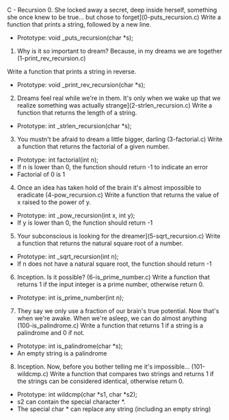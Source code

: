  C - Recursion
0. She locked away a secret, deep inside herself, something she once knew to be true... 
but chose to forget](0-puts_recursion.c)
Write a function that prints a string, followed by a new line.
- Prototype: void _puts_recursion(char *s);

1. Why is it so important to dream? Because, in my dreams we are together
(1-print_rev_recursion.c)

Write a function that prints a string in reverse.
- Prototype: void _print_rev_recursion(char *s);

2. Dreams feel real while we're in them.
 It's only when we wake up that we realize something was actually strange](2-strlen_recursion.c)
Write a function that returns the length of a string.
- Prototype: int _strlen_recursion(char *s);

3. You mustn't be afraid to dream a little bigger, darling
(3-factorial.c)
Write a function that returns the factorial of a given number.
- Prototype: int factorial(int n);
- If n is lower than 0, the function should return -1 to indicate an error
- Factorial of 0 is 1

4. Once an idea has taken hold of the brain it's almost impossible to eradicate
(4-pow_recursion.c)
Write a function that returns the value of x raised to the power of y.
- Prototype: int _pow_recursion(int x, int y);
- If y is lower than 0, the function should return -1

5. Your subconscious is looking for the dreamer](5-sqrt_recursion.c)
Write a function that returns the natural square root of a number.
- Prototype: int _sqrt_recursion(int n);
- If n does not have a natural square root, the function should return -1

6. Inception. Is it possible?
(6-is_prime_number.c)
Write a function that returns 1 if the input integer is a prime number, otherwise return 0.
- Prototype: int is_prime_number(int n);

7. They say we only use a fraction of our brain's true potential. Now that's when we're awake. 
When we're asleep, we can do almost anything
(100-is_palindrome.c)
Write a function that returns 1 if a string is a palindrome and 0 if not.
- Prototype: int is_palindrome(char *s);
- An empty string is a palindrome
8. Inception. Now, before you bother telling me it's impossible...
(101-wildcmp.c)
Write a function that compares two strings and returns 1 if the strings can be considered identical,
 otherwise return 0.
- Prototype: int wildcmp(char *s1, char *s2);
- s2 can contain the special character *.
- The special char * can replace any string (including an empty string) 
